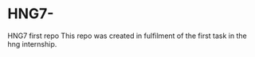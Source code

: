 # HNG7-
HNG7 first repo
This repo was created in fulfilment of the first task in the hng internship.

